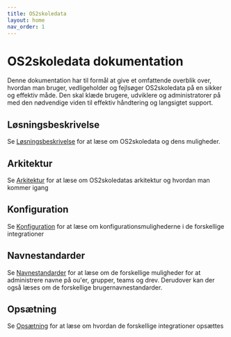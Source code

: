 ```yaml
---
title: OS2skoledata
layout: home
nav_order: 1
---
```


# OS2skoledata dokumentation
Denne dokumentation har til formål at give et omfattende overblik over, hvordan man bruger, vedligeholder og fejlsøger OS2skoledata på en sikker og effektiv måde.
Den skal klæde brugere, udviklere og administratorer på med den nødvendige viden til effektiv håndtering og langsigtet support.

## Løsningsbeskrivelse
Se [Løsningsbeskrivelse](description.md) for at læse om OS2skoledata og dens muligheder.

## Arkitektur
Se [Arkitektur](architecture.md) for at læse om OS2skoledatas arkitektur og hvordan man kommer igang

## Konfiguration
Se [Konfiguration](configuration/configuration.md) for at læse om konfigurationsmulighederne i de forskellige integrationer

## Navnestandarder
Se [Navnestandarder](naming/naming.md) for at læse om de forskellige muligheder for at administrere navne på ou'er, grupper, teams og drev. Derudover kan der også læses om de forskellige brugernavnestandarder.

## Opsætning
Se [Opsætning](setup/setup.md) for at læse om hvordan de forskellige integrationer opsættes


